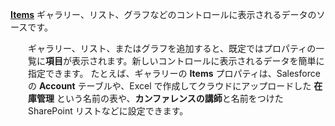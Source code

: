 [**Items**](../maker/canvas-apps/controls/properties-core.md) ギャラリー、リスト、グラフなどのコントロールに表示されるデータのソースです。

<p style="margin-left: 2.0em">ギャラリー、リスト、またはグラフを追加すると、既定ではプロパティの一覧に<strong>項目</strong>が表示されます。新しいコントロールに表示されるデータを簡単に指定できます。 たとえば、ギャラリーの <strong>Items</strong> プロパティは、Salesforce の <strong>Account</strong> テーブルや、Excel で作成してクラウドにアップロードした <strong>在庫管理</strong> という名前の表や、<strong>カンファレンスの講師</strong>と名前をつけた SharePoint リストなどに設定できます。

